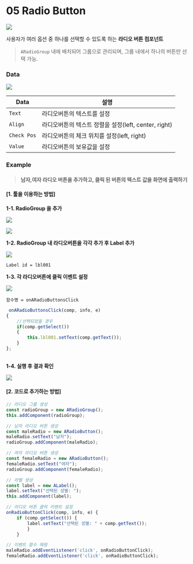 # 05  Radio Button

![](https://wikidocs.net/images/page/24700/RadioButton.png)

사용자가 여러 옵션 중 하나를 선택할 수 있도록 하는 **라디오 버튼 컴포넌트**

> `ARadioGroup` 내에 배치되어 그룹으로 관리되며, 그룹 내에서 하나의 버튼만 선택 가능.

### Data

![](https://wikidocs.net/images/page/24701/RadioButton_Attribute.png)

| Data        | 설명                                     |
| ----------- | -------------------------------------- |
| `Text`      | 라디오버튼의 텍스트를 설정                         |
| `Align`     | 라디오버튼의 텍스트 정렬을 설정(left, center, right) |
| `Check Pos` | 라디오버튼의 체크 위치를 설정(left, right)          |
| `Value`     | 라디오버튼의 보유값을 설정                         |

### Example

> #### 남자,여자 라디오 버튼을 추가하고, 클릭 된 버튼의 텍스트 값을 화면에 출력하기

#### \[1. 툴을 이용하는 방법]

**1-1. RadioGroup 을 추가**

![](https://wikidocs.net/images/page/24700/%ED%99%94%EB%A9%B4_%EC%BA%A1%EC%B2%98_2025-01-23_091408.png)

![](https://wikidocs.net/images/page/24700/%ED%99%94%EB%A9%B4_%EC%BA%A1%EC%B2%98_2025-01-23_091347.png)

**1-2. RadioGroup 내 라디오버튼을 각각 추가 후 Label 추가**

![](https://wikidocs.net/images/page/24700/%ED%99%94%EB%A9%B4_%EC%BA%A1%EC%B2%98_2025-01-23_092415_YBg4s7F.png)

`Label id = lbl001`

**1-3. 각 라디오버튼에 클릭 이벤트 설정**

![](https://wikidocs.net/images/page/24700/%ED%99%94%EB%A9%B4_%EC%BA%A1%EC%B2%98_2025-01-23_095038.png)

`함수명 = onARadioButtonsClick`

```js
 onARadioButtonsClick(comp, info, e) 
{ 
    //선택되었을 경우 
    if(comp.getSelect()) 
    { 
        this.lbl001.setText(comp.getText());     
    }     
}; 
 
```

**1-4. 실행 후 결과 확인**

![](https://wikidocs.net/images/page/24700/%ED%99%94%EB%A9%B4_%EC%BA%A1%EC%B2%98_2025-01-23_100152.png)

#### \[2. 코드로 추가하는 방법]

```js
// 라디오 그룹 생성 
const radioGroup = new ARadioGroup();
this.addComponent(radioGroup); 

// 남자 라디오 버튼 생성 
const maleRadio = new ARadioButton(); 
maleRadio.setText("남자"); 
radioGroup.addComponent(maleRadio); 

// 여자 라디오 버튼 생성 
const femaleRadio = new ARadioButton(); 
femaleRadio.setText("여자"); 
radioGroup.addComponent(femaleRadio); 

// 라벨 생성 
const label = new ALabel(); 
label.setText("선택된 성별: "); 
this.addComponent(label); 

// 라디오 버튼 클릭 이벤트 설정 
onRadioButtonClick(comp, info, e) {
	if (comp.getSelect()) { 
		label.setText("선택된 성별: " + comp.getText()); 
		} 
	} 

// 이벤트 함수 매핑 
maleRadio.addEventListener('click', onRadioButtonClick);
femaleRadio.addEventListener('click', onRadioButtonClick); 

```
